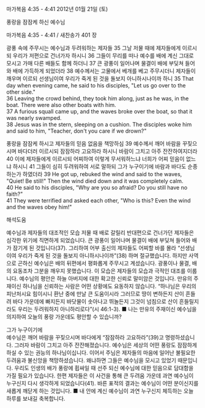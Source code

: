 마가복음 4:35 - 4:41 
2012년 01월 21일 (토)

풍랑을 잠잠케 하신 예수님



마가복음 4:35 - 4:41 / 새찬송가 401 장


광풍 속에 주무시는 예수님과 두려워하는 제자들
35 그날 저물 때에 제자들에게 이르시되 우리가 저편으로 건너가자 하시니 36 그들이 무리를 떠나 예수를 배에 계신 그대로 모시고 가매 다른 배들도 함께 하더니 37 큰 광풍이 일어나며 물결이 배에 부딪쳐 들어와 배에 가득하게 되었더라 38 예수께서는 고물에서 베개를 베고 주무시더니 제자들이 깨우며 이르되 선생님이여 우리가 죽게 된 것을 돌보지 아니하시나이까 하니
35 That day when evening came, he said to his disciples, "Let us go over to the other side."   
36 Leaving the crowd behind, they took him along, just as he was, in the boat. There were also other boats with him.   
37 A furious squall came up, and the waves broke over the boat, so that it was nearly swamped.   
38 Jesus was in the stern, sleeping on a cushion. The disciples woke him and said to him, "Teacher, don't you care if we drown?"   

풍랑을 잠잠케 하시고 제자들의 믿음 없음을 책망하심
39 예수께서 깨어 바람을 꾸짖으시며 바다더러 이르시되 잠잠하라 고요하라 하시니 바람이 그치고 아주 잔잔하여지더라 40 이에 제자들에게 이르시되 어찌하여 이렇게 무서워하느냐 너희가 어찌 믿음이 없느냐 하시니 41 그들이 심히 두려워하여 서로 말하되 그가 누구이기에 바람과 바다도 순종하는가 하였더라
39 He got up, rebuked the wind and said to the waves, "Quiet! Be still!" Then the wind died down and it was completely calm.   
40 He said to his disciples, "Why are you so afraid? Do you still have no faith?"   
41 They were terrified and asked each other, "Who is this? Even the wind and the waves obey him!"

해석도움





예수님과 제자들의 대조적인 모습  저물 때 배로 갈릴리 반대편으로 건너가던 제자들은 심각한 위기에 직면하게 되었습니다. 큰 광풍이 일어나며 물결이 배에 부딪쳐 들어와 배가 잠기게 된 것입니다(37). 그리하여 어부 출신의 제자들도 어찌할 바를 몰라 “선생님이여 우리가 죽게 된 것을 돌보지 아니하시나이까”(38) 하며 절규했습니다. 하지만 사역으로 곤하신 예수님은 배의 뒤편에서 평화롭게 주무시고 계셨습니다. 광풍이나 물결, 배의 요동조차 그분을 깨우지 못했습니다. 이 모습은 제자들의 모습과 극적인 대조를 이룹니다. 예수님의 평안은 하늘 아버지에 대한 확고한 신뢰로 말미암은 것입니다. 만유의 주재이신 하나님을 신뢰하는 사람은 어떤 상황에도 요동하지 않습니다. “하나님은 우리의 피난처시요 힘이시니 환난 중에 만날 큰 도움이시라 그러므로 땅이 변하든지 산이 흔들려 바다 가운데에 빠지든지 바닷물이 솟아나고 뛰놀든지 그것이 넘침으로 산이 흔들릴지라도 우리는 두려워하지 아니하리로다”(시 46:1-3).
■ 나는 만유의 주재이신 예수님을 의지하여 오늘의 풍랑 가운데도 평안할 수 있습니까?

그가 누구이기에  
예수님은 깨어 바람을 꾸짖으시며 바다에게 “잠잠하라 고요하라”(39)고 명령하셨습니다. 그러자 바람이 그치고 아주 잔잔해졌습니다. 예수님은 세상의 어떤 풍랑도 잠잠하게 하실 수 있는 권능의 하나님이십니다. 이어서 주님은 제자들의 마음에 일어난 불필요한 두려움과 불신앙을 책망하셨습니다. 왜냐하면 그들은 예수님을 모시고 있었기 때문입니다. 우리도 인생의 배가 풍랑에 휩싸일 때 선주 되신 예수님에 대한 믿음으로 담대함을 가질 필요가 있습니다. 한편 제자들은 이 사건을 통해 큰 두려움 가운데 과연 예수님이 누구신지 다시 생각하게 되었습니다(41). 바른 표적의 결과는 예수님이 어떤 분이신지를 새롭게 깨닫게 하는 것입니다.
■ 내 안에 계신 예수님이 과연 누구신지 체득하는 오늘 하루를 보내길 축복합니다.